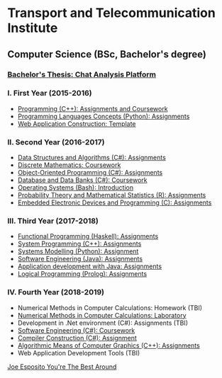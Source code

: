 # Transport and Telecommunication Institute
## Computer Science (BSc, Bachelor's degree)

### [Bachelor's Thesis: Chat Analysis Platform](https://github.com/DV1X3R/tti-computer-science/tree/master/bachelors-thesis)

### I. First Year (2015-2016)
* [Programming (C++): Assignments and Coursework](https://github.com/DV1X3R/tti-computer-science/tree/master/I.%20First%20Year/cpp-programming)
* [Programming Languages Concepts (Python): Assignments](https://github.com/DV1X3R/tti-computer-science/tree/master/I.%20First%20Year/python-concepts)
* [Web Application Construction: Template](https://github.com/DV1X3R/tti-computer-science/tree/master/I.%20First%20Year/web-application-construction)

### II. Second Year (2016-2017)
* [Data Structures and Algorithms (C#): Assignments](https://github.com/DV1X3R/tti-computer-science/tree/master/II.%20Second%20Year/cs-data-structures-and-algorithms)
* [Discrete Mathematics: Coursework](https://github.com/DV1X3R/tti-computer-science/tree/master/II.%20Second%20Year/discrete-mathematics)
* [Object-Oriented Programming (C#): Assignments](https://github.com/DV1X3R/tti-computer-science/tree/master/II.%20Second%20Year/cs-object-oriented-programming)
* [Database and Data Banks (C#): Coursework](https://github.com/DV1X3R/tti-computer-science/tree/master/II.%20Second%20Year/cs-database-and-data-banks)
* [Operating Systems (Bash): Introduction](https://github.com/DV1X3R/tti-computer-science/tree/master/II.%20Second%20Year/bash-operating-systems)
* [Probability Theory and Mathematical Statistics (R): Assignments](https://github.com/DV1X3R/tti-computer-science/tree/master/II.%20Second%20Year/r-probability-theory-and-mathematical-statistics)
* [Embedded Electronic Devices and Programming (C): Assignments](https://github.com/DV1X3R/tti-computer-science/tree/master/II.%20Second%20Year/c-electronic-devices)

### III. Third Year (2017-2018)
* [Functional Programming (Haskell): Assignments](https://github.com/DV1X3R/tti-computer-science/tree/master/III.%20Third%20Year/haskell-functional-programming)
* [System Programming (C++): Assignments](https://github.com/DV1X3R/tti-computer-science/tree/master/III.%20Third%20Year/cpp-system-programming)
* [Systems Modelling (Python): Assignment](https://github.com/DV1X3R/tti-computer-science/tree/master/III.%20Third%20Year/python-systems-modelling)
* [Software Engineering (Java): Assignments](https://github.com/DV1X3R/tti-computer-science/tree/master/III.%20Third%20Year/java-software-engineering)
* [Application development with Java: Assignments](https://github.com/DV1X3R/tti-computer-science/tree/master/III.%20Third%20Year/java-application-development)
* [Logical Programming (Prolog): Assignments](https://github.com/DV1X3R/tti-computer-science/tree/master/III.%20Third%20Year/prolog-logical-programming)

### IV. Fourth Year (2018-2019)
* Numerical Methods in Computer Calculations: Homework (TBI)
* [Numerical Methods in Computer Calculations: Laboratory <External Repo>](https://github.com/DV1X3R/tti-numerical-lw)
* Development in .Net environment (C#): Assignments (TBI)
* [Software Engineering (C#): Coursework <External Repo>](https://github.com/Ary0n-Z/SmartPong)
* [Compiler Construction (C#): Assignment](https://github.com/DV1X3R/tti-computer-science/tree/master/IV.%20Fourth%20Year/cs-compiler-construction)
* [Algorithmic Means of Computer Graphics (C++): Assignments](https://github.com/DV1X3R/tti-computer-science/tree/master/IV.%20Fourth%20Year/cpp-algorithmic-means-of-computer-graphics)
* Web Application Development Tools (TBI)
  

[Joe Esposito You're The Best Around](https://www.youtube.com/watch?v=E-WHW-QNswE)
